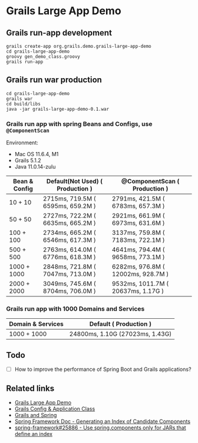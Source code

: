 # Grails Large App Demo

## Grails run-app development

```
grails create-app org.grails.demo.grails-large-app-demo
cd grails-large-app-demo
groovy gen_demo_class.groovy
grails run-app
```

## Grails run war production

```
cd grails-large-app-demo
grails war
cd build/libs
java -jar grails-large-app-demo-0.1.war
```

### Grails run app with spring Beans and Configs, use `@ComponentScan`

Environment:

* Mac OS 11.6.4, M1
* Grails 5.1.2
* Java 11.0.14-zulu

|Bean & Config   |    Default(Not Used) (  Production      )     |  @ComponentScan  (  Production  )   |
|----------------|-----------------------------------------------|-------------------------------------|
|10   + 10       |    2715ms, 719.5M    (  6595ms,  659.2M )     |  2791ms,  421.5M (  6783ms, 657.3M )|
|50   + 50       |    2727ms, 722.2M    (  6635ms,  665.2M )     |  2921ms,  661.9M (  6973ms, 631.6M )|
|100  + 100      |    2734ms, 665.2M    (  6546ms,  617.3M )     |  3137ms,  759.8M (  7183ms, 722.1M )|
|500  + 500      |    2763ms, 614.0M    (  6776ms,  618.3M )     |  4641ms,  794.4M (  9658ms, 773.1M )|
|1000 + 1000     |    2848ms, 721.8M    (  7047ms,  713.0M )     |  6282ms,  976.8M ( 12002ms, 928.7M )|
|2000 + 2000     |    3049ms, 745.6M    (  8704ms,  706.0M )     |  9532ms, 1011.7M ( 20637ms,  1.17G )|


### Grails run app with 1000 Domains and Services

|Domain & Services   |   Default  (  Production     )    |
|--------------------|-----------------------------------|
|1000 + 1000         |   24800ms, 1.10G  (27023ms, 1.43G)|


## Todo
- [ ] How to improve the performance of Spring Boot and Grails applications?

## Related links

* [Grails Large App Demo](https://github.com/rainboyan/grails-large-app-demo)
* [Grails Config & Application Class](https://docs.grails.org/latest/guide/conf.html)
* [Grails and Spring](https://docs.grails.org/latest/guide/spring.html)
* [Spring Framework Doc - Generating an Index of Candidate Components](https://docs.spring.io/spring-framework/docs/current/reference/html/core.html#beans-scanning-index)
* [spring-framework#25886 - Use spring.components only for JARs that define an index](https://github.com/spring-projects/spring-framework/issues/25886)